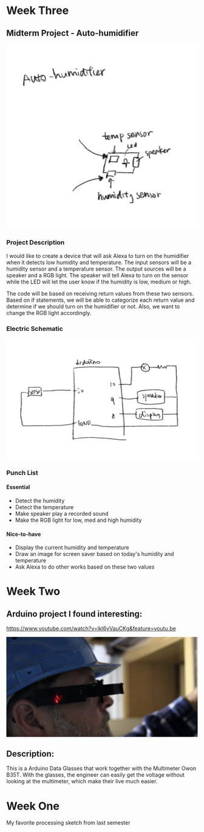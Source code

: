 # Week Three
## Midterm Project - Auto-humidifier
![](images/wk3_proj.png)
### Project Description
I would like to create a device that will ask Alexa to turn on the humidifier when it detects low humidity and temperature. The input sensors will be a humidity sensor and a temperature sensor. The output sources will be a speaker and a RGB light. The speaker will tell Alexa to turn on the sensor while the LED will let the user know if the humidity is low, medium or high. 

The code will be based on receiving return values from these two sensors. Based on if statements, we will be able to categorize each return value and determine if we should turn on the humidifier or not. Also, we want to change the RGB light accordingly. 

### Electric Schematic
![](images/wk3_schematic.png)  

### Punch List
#### Essential
* Detect the humidity
* Detect the temperature
* Make speaker play a recorded sound
* Make the RGB light for low, med and high humidity

#### Nice-to-have
* Display the current humidity and temperature
* Draw an image for screen saver based on today's humidity and temperature
* Ask Alexa to do other works based on these two values

# Week Two
## Arduino project I found interesting:
https://www.youtube.com/watch?v=lkl6yVauCKg&feature=youtu.be

![](images/wk2_glasses.png)


## Description: 
This is a Arduino Data Glasses that work together with the Multimeter Owon B35T. With the glasses, the engineer can easily get the voltage without looking at the multimeter, which make their live much easier.

# Week One
My favorite processing sketch from last semester





